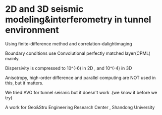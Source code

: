 # 2D and 3D seismic modeling&interferometry in tunnel environment

Using finite-difference method and correlation-dalightimaging

Boundary conditions use Convolutional perfectly matched layer(CPML) mainly. 

Dispersivity is compressed to 10^(-6) in 2D , and 10^(-4) in 3D

Anisotropy, high-order difference and parallel computing are NOT used in this, but it matters.

We tried AVO for tunnel seismic but it doesn't work .(we know it before we try)

A work for Geo&Stru Engineering Research Center , Shandong University

